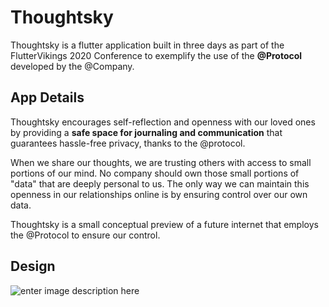 # Thoughtsky
Thoughtsky is a flutter application built in three days as part of the FlutterVikings 2020 Conference to exemplify the use of the **@Protocol** developed by the @Company.

## App Details
Thoughtsky encourages self-reflection and openness with our loved ones by providing a **safe space for journaling and communication** that guarantees hassle-free privacy, thanks to the @protocol.

When we share our thoughts, we are trusting others with access to small portions of our mind. No company should own those small portions of "data" that are deeply personal to us. The only way we can maintain this openness in our relationships online is by ensuring control over our own data. 

Thoughtsky is a small conceptual preview of a future internet that employs the @Protocol to ensure our control.

## Design
![enter image description here](https://i.imgur.com/B9jFxQi.png)
